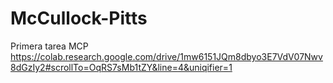 # McCullock-Pitts
Primera tarea MCP
https://colab.research.google.com/drive/1mw6151JQm8dbyo3E7VdV07Nwv8dGzIy2#scrollTo=OqRS7sMb1tZY&line=4&uniqifier=1
